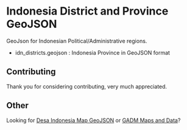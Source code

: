 # Indonesia District and Province GeoJSON
GeoJson for Indonesian Political/Administrative regions.

* idn_districts.geojson : Indonesia Province in GeoJSON format

## Contributing
Thank you for considering contributing, very much appreciated.

## Other
Looking for [Desa Indonesia Map GeoJSON](https://github.com/pararawendy/border-desa-indonesia-geojson)
or
[GADM Maps and Data](https://gadm.org/index.html)?
